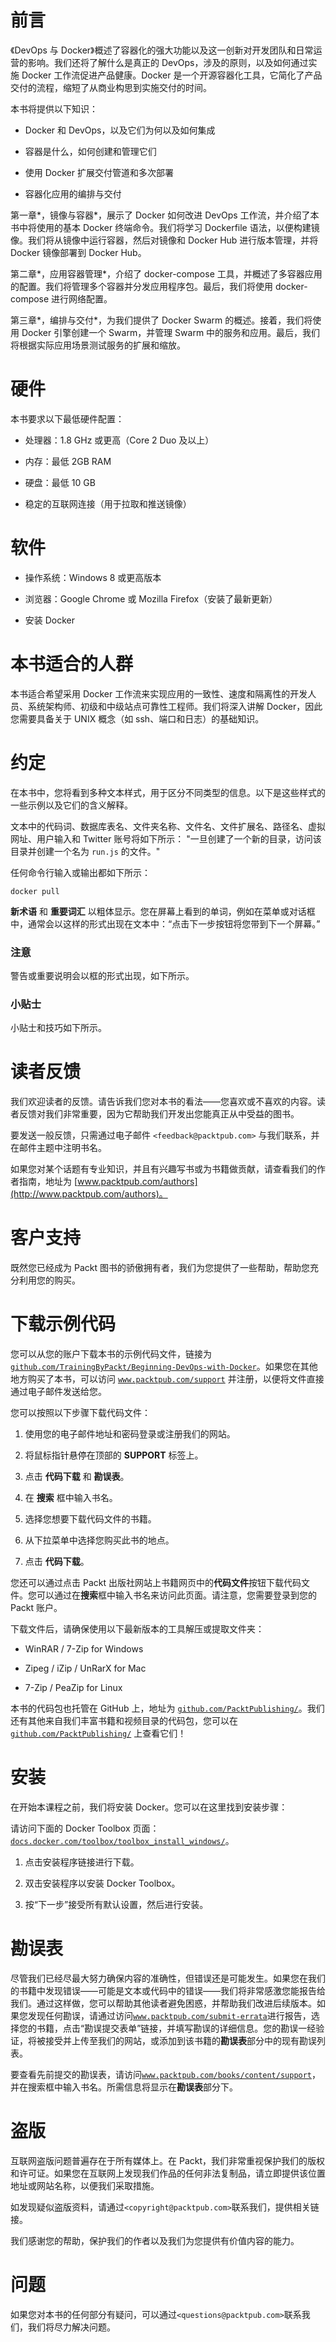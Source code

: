 # 前言

《DevOps 与 Docker》概述了容器化的强大功能以及这一创新对开发团队和日常运营的影响。我们还将了解什么是真正的 DevOps，涉及的原则，以及如何通过实施 Docker 工作流促进产品健康。Docker 是一个开源容器化工具，它简化了产品交付的流程，缩短了从商业构思到实施交付的时间。

本书将提供以下知识：

+   Docker 和 DevOps，以及它们为何以及如何集成

+   容器是什么，如何创建和管理它们

+   使用 Docker 扩展交付管道和多次部署

+   容器化应用的编排与交付

第一章*，镜像与容器*，展示了 Docker 如何改进 DevOps 工作流，并介绍了本书中将使用的基本 Docker 终端命令。我们将学习 Dockerfile 语法，以便构建镜像。我们将从镜像中运行容器，然后对镜像和 Docker Hub 进行版本管理，并将 Docker 镜像部署到 Docker Hub。

第二章*，应用容器管理*，介绍了 docker-compose 工具，并概述了多容器应用的配置。我们将管理多个容器并分发应用程序包。最后，我们将使用 docker-compose 进行网络配置。

第三章*，编排与交付*，为我们提供了 Docker Swarm 的概述。接着，我们将使用 Docker 引擎创建一个 Swarm，并管理 Swarm 中的服务和应用。最后，我们将根据实际应用场景测试服务的扩展和缩放。

# 硬件

本书要求以下最低硬件配置：

+   处理器：1.8 GHz 或更高（Core 2 Duo 及以上）

+   内存：最低 2GB RAM

+   硬盘：最低 10 GB

+   稳定的互联网连接（用于拉取和推送镜像）

# 软件

+   操作系统：Windows 8 或更高版本

+   浏览器：Google Chrome 或 Mozilla Firefox（安装了最新更新）

+   安装 Docker

# 本书适合的人群

本书适合希望采用 Docker 工作流来实现应用的一致性、速度和隔离性的开发人员、系统架构师、初级和中级站点可靠性工程师。我们将深入讲解 Docker，因此您需要具备关于 UNIX 概念（如 ssh、端口和日志）的基础知识。

# 约定

在本书中，您将看到多种文本样式，用于区分不同类型的信息。以下是这些样式的一些示例以及它们的含义解释。

文本中的代码词、数据库表名、文件夹名称、文件名、文件扩展名、路径名、虚拟网址、用户输入和 Twitter 账号将如下所示： "一旦创建了一个新的目录，访问该目录并创建一个名为 `run.js` 的文件。"

任何命令行输入或输出都如下所示：

```
docker pull
```

**新术语** 和 **重要词汇** 以粗体显示。您在屏幕上看到的单词，例如在菜单或对话框中，通常会以这样的形式出现在文本中：“点击下一步按钮将您带到下一个屏幕。”

### 注意

警告或重要说明会以框的形式出现，如下所示。

### 小贴士

小贴士和技巧如下所示。

# 读者反馈

我们欢迎读者的反馈。请告诉我们您对本书的看法——您喜欢或不喜欢的内容。读者反馈对我们非常重要，因为它帮助我们开发出您能真正从中受益的图书。

要发送一般反馈，只需通过电子邮件 `<feedback@packtpub.com>` 与我们联系，并在邮件主题中注明书名。

如果您对某个话题有专业知识，并且有兴趣写书或为书籍做贡献，请查看我们的作者指南，地址为 [www.packtpub.com/authors](http://www.packtpub.com/authors)。

# 客户支持

既然您已经成为 Packt 图书的骄傲拥有者，我们为您提供了一些帮助，帮助您充分利用您的购买。

# 下载示例代码

您可以从您的账户下载本书的示例代码文件，链接为 [`github.com/TrainingByPackt/Beginning-DevOps-with-Docker`](https://github.com/TrainingByPackt/Beginning-DevOps-with-Docker)。如果您在其他地方购买了本书，可以访问 [`www.packtpub.com/support`](http://www.packtpub.com/support) 并注册，以便将文件直接通过电子邮件发送给您。

您可以按照以下步骤下载代码文件：

1.  使用您的电子邮件地址和密码登录或注册我们的网站。

1.  将鼠标指针悬停在顶部的 **SUPPORT** 标签上。

1.  点击 **代码下载** 和 **勘误表**。

1.  在 **搜索** 框中输入书名。

1.  选择您想要下载代码文件的书籍。

1.  从下拉菜单中选择您购买此书的地点。

1.  点击 **代码下载**。

您还可以通过点击 Packt 出版社网站上书籍网页中的**代码文件**按钮下载代码文件。您可以通过在**搜索**框中输入书名来访问此页面。请注意，您需要登录到您的 Packt 账户。

下载文件后，请确保使用以下最新版本的工具解压或提取文件夹：

+   WinRAR / 7-Zip for Windows

+   Zipeg / iZip / UnRarX for Mac

+   7-Zip / PeaZip for Linux

本书的代码包也托管在 GitHub 上，地址为 [`github.com/PacktPublishing/`](https://github.com/PacktPublishing/)。我们还有其他来自我们丰富书籍和视频目录的代码包，您可以在 [`github.com/PacktPublishing/`](https://github.com/PacktPublishing/) 上查看它们！

# 安装

在开始本课程之前，我们将安装 Docker。您可以在这里找到安装步骤：

请访问下面的 Docker Toolbox 页面：[`docs.docker.com/toolbox/toolbox_install_windows/`](https://docs.docker.com/toolbox/toolbox_install_windows/)。

1.  点击安装程序链接进行下载。

1.  双击安装程序以安装 Docker Toolbox。

1.  按“下一步”接受所有默认设置，然后进行安装。

# 勘误表

尽管我们已经尽最大努力确保内容的准确性，但错误还是可能发生。如果您在我们的书籍中发现错误——可能是文本或代码中的错误——我们将非常感激您能报告给我们。通过这样做，您可以帮助其他读者避免困惑，并帮助我们改进后续版本。如果您发现任何勘误，请通过访问[`www.packtpub.com/submit-errata`](http://www.packtpub.com/submit-errata)进行报告，选择您的书籍，点击“勘误提交表单”链接，并填写勘误的详细信息。您的勘误一经验证，将被接受并上传至我们的网站，或添加到该书籍的**勘误表**部分中的现有勘误列表。

要查看先前提交的勘误表，请访问[`www.packtpub.com/books/content/support`](https://www.packtpub.com/books/content/support)，并在搜索框中输入书名。所需信息将显示在**勘误表**部分下。

# 盗版

互联网盗版问题普遍存在于所有媒体上。在 Packt，我们非常重视保护我们的版权和许可证。如果您在互联网上发现我们作品的任何非法复制品，请立即提供该位置地址或网站名称，以便我们采取措施。

如发现疑似盗版资料，请通过`<copyright@packtpub.com>`联系我们，提供相关链接。

我们感谢您的帮助，保护我们的作者以及我们为您提供有价值内容的能力。

# 问题

如果您对本书的任何部分有疑问，可以通过`<questions@packtpub.com>`联系我们，我们将尽力解决问题。
